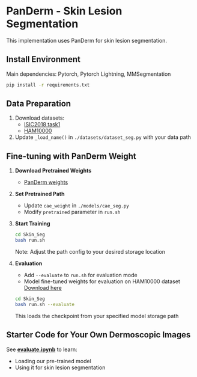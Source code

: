 # PanDerm - Skin Lesion Segmentation

This implementation uses PanDerm for skin lesion segmentation.

## Install Environment

Main dependencies: Pytorch, Pytorch Lightning, MMSegmentation

```bash
pip install -r requirements.txt
```

## Data Preparation

1. Download datasets:
   - [ISIC2018 task1](https://challenge.isic-archive.com/data/#2018)
   - [HAM10000](https://www.kaggle.com/datasets/kmader/skin-cancer-mnist-ham10000)
2. Update `_load_name()` in `./datasets/dataset_seg.py` with your data path

## Fine-tuning with PanDerm Weight

1. **Download Pretrained Weights**
   - [PanDerm weights](https://drive.google.com/file/d/1XHKRk2p-dS1PFQE-xRbOM3yx47i3bXmi/view?usp=sharing)

2. **Set Pretrained Path**
   - Update `cae_weight` in `./models/cae_seg.py`
   - Modify `pretrained` parameter in `run.sh`

3. **Start Training**
   ```bash
   cd Skin_Seg
   bash run.sh
   ```
   Note: Adjust the path config to your desired storage location

4. **Evaluation**
   - Add `--evaluate` to `run.sh` for evaluation mode
   - Model fine-tuned weights for evaluation on HAM10000 dataset [Download here](https://drive.google.com/drive/folders/1BsSjl1h3mxU6JNSbqvgZdyiTvV_2QBsH?usp=sharing)
   ```bash
   cd Skin_Seg
   bash run.sh --evaluate
   ```
   This loads the checkpoint from your specified model storage path

## Starter Code for Your Own Dermoscopic Images

See [**evaluate.ipynb**](Skin_Seg/evaluate.ipynb) to learn:
- Loading our pre-trained model
- Using it for skin lesion segmentation

